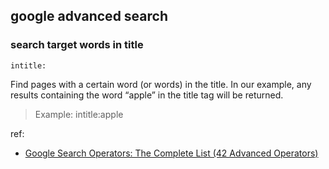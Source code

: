## google advanced search

### search target words in title

```text
intitle:
```

Find pages with a certain word (or words) in the title. In our example, any results containing the word “apple” in the title tag will be returned.

> Example: intitle:apple

ref:

- [Google Search Operators: The Complete List (42 Advanced Operators)](https://ahrefs.com/blog/google-advanced-search-operators/)
